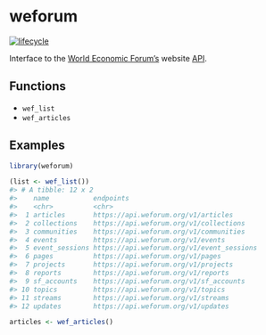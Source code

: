 <!-- README.md is generated from README.Rmd. Please edit that file -->

# weforum

[![lifecycle](https://img.shields.io/badge/lifecycle-experimental-orange.svg)](https://www.tidyverse.org/lifecycle/#experimental)

Interface to the [World Economic Forum’s](https://www.weforum.org/)
website [API](https://api.weforum.org/).

## Functions

  - `wef_list`
  - `wef_articles`

## Examples

``` r
library(weforum)

(list <- wef_list())
#> # A tibble: 12 x 2
#>    name           endpoints                                
#>    <chr>          <chr>                                    
#>  1 articles       https://api.weforum.org/v1/articles      
#>  2 collections    https://api.weforum.org/v1/collections   
#>  3 communities    https://api.weforum.org/v1/communities   
#>  4 events         https://api.weforum.org/v1/events        
#>  5 event_sessions https://api.weforum.org/v1/event_sessions
#>  6 pages          https://api.weforum.org/v1/pages         
#>  7 projects       https://api.weforum.org/v1/projects      
#>  8 reports        https://api.weforum.org/v1/reports       
#>  9 sf_accounts    https://api.weforum.org/v1/sf_accounts   
#> 10 topics         https://api.weforum.org/v1/topics        
#> 11 streams        https://api.weforum.org/v1/streams       
#> 12 updates        https://api.weforum.org/v1/updates

articles <- wef_articles()
```
